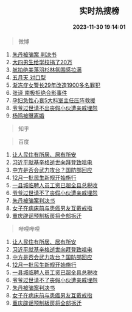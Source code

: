 <div align="center"><h2>实时热搜榜</h2><h4>2023-11-30 19:14:01</h4></div>

> 微博  

1. [朱丹被骗案 判决书](https://s.weibo.com/weibo?q=%E6%9C%B1%E4%B8%B9%E8%A2%AB%E9%AA%97%E6%A1%88%20%E5%88%A4%E5%86%B3%E4%B9%A6&t=31&band_rank=1&Refer=top)<br />
2. [大四男生给学校捐了20万](https://s.weibo.com/weibo?q=%23%E5%A4%A7%E5%9B%9B%E7%94%B7%E7%94%9F%E7%BB%99%E5%AD%A6%E6%A0%A1%E6%8D%90%E4%BA%8620%E4%B8%87%23&t=31&band_rank=2&Refer=top)<br />
3. [航拍绝美落羽杉林氛围感拉满](https://s.weibo.com/weibo?q=%23%E8%88%AA%E6%8B%8D%E7%BB%9D%E7%BE%8E%E8%90%BD%E7%BE%BD%E6%9D%89%E6%9E%97%E6%B0%9B%E5%9B%B4%E6%84%9F%E6%8B%89%E6%BB%A1%23&t=31&band_rank=3&Refer=top)<br />
4. [五月天 对口型](https://s.weibo.com/weibo?q=%E4%BA%94%E6%9C%88%E5%A4%A9%20%E5%AF%B9%E5%8F%A3%E5%9E%8B&t=31&band_rank=4&Refer=top)<br />
5. [渐冻症女警长29年改造1900多名罪犯](https://s.weibo.com/weibo?q=%23%E6%B8%90%E5%86%BB%E7%97%87%E5%A5%B3%E8%AD%A6%E9%95%BF29%E5%B9%B4%E6%94%B9%E9%80%A01900%E5%A4%9A%E5%90%8D%E7%BD%AA%E7%8A%AF%23&t=31&band_rank=5&Refer=top)<br />
6. [张译 南极拒绝合影事件](https://s.weibo.com/weibo?q=%E5%BC%A0%E8%AF%91%20%E5%8D%97%E6%9E%81%E6%8B%92%E7%BB%9D%E5%90%88%E5%BD%B1%E4%BA%8B%E4%BB%B6&t=31&band_rank=6&Refer=top)<br />
7. [孕妇急性心衰5大科室主任压阵救援](https://s.weibo.com/weibo?q=%23%E5%AD%95%E5%A6%87%E6%80%A5%E6%80%A7%E5%BF%83%E8%A1%B05%E5%A4%A7%E7%A7%91%E5%AE%A4%E4%B8%BB%E4%BB%BB%E5%8E%8B%E9%98%B5%E6%95%91%E6%8F%B4%23&t=31&band_rank=7&Refer=top)<br />
8. [爷爷过世请不出丧假小伙遭亲戚埋怨](https://s.weibo.com/weibo?q=%23%E7%88%B7%E7%88%B7%E8%BF%87%E4%B8%96%E8%AF%B7%E4%B8%8D%E5%87%BA%E4%B8%A7%E5%81%87%E5%B0%8F%E4%BC%99%E9%81%AD%E4%BA%B2%E6%88%9A%E5%9F%8B%E6%80%A8%23&t=31&band_rank=8&Refer=top)<br />
9. [杨鸣被曝离婚](https://s.weibo.com/weibo?q=%23%E6%9D%A8%E9%B8%A3%E8%A2%AB%E6%9B%9D%E7%A6%BB%E5%A9%9A%23&t=31&band_rank=9&Refer=top)<br />

> 知乎  


> 百度  

1. [让人民住有所居、居有所安](https://www.baidu.com/s?wd=%E8%AE%A9%E4%BA%BA%E6%B0%91%E4%BD%8F%E6%9C%89%E6%89%80%E5%B1%85%E3%80%81%E5%B1%85%E6%9C%89%E6%89%80%E5%AE%89&sa=fyb_news&rsv_dl=fyb_news)<br />
2. [习近平就基辛格逝世向拜登致唁电](https://www.baidu.com/s?wd=%E4%B9%A0%E8%BF%91%E5%B9%B3%E5%B0%B1%E5%9F%BA%E8%BE%9B%E6%A0%BC%E9%80%9D%E4%B8%96%E5%90%91%E6%8B%9C%E7%99%BB%E8%87%B4%E5%94%81%E7%94%B5&sa=fyb_news&rsv_dl=fyb_news)<br />
3. [中方是否会武力攻台？国防部回应](https://www.baidu.com/s?wd=%E4%B8%AD%E6%96%B9%E6%98%AF%E5%90%A6%E4%BC%9A%E6%AD%A6%E5%8A%9B%E6%94%BB%E5%8F%B0%EF%BC%9F%E5%9B%BD%E9%98%B2%E9%83%A8%E5%9B%9E%E5%BA%94&sa=fyb_news&rsv_dl=fyb_news)<br />
4. [12月一批民生新规开始施行](https://www.baidu.com/s?wd=12%E6%9C%88%E4%B8%80%E6%89%B9%E6%B0%91%E7%94%9F%E6%96%B0%E8%A7%84%E5%BC%80%E5%A7%8B%E6%96%BD%E8%A1%8C&sa=fyb_news&rsv_dl=fyb_news)<br />
5. [一县城临聘人员工资已超全县总税收](https://www.baidu.com/s?wd=%E4%B8%80%E5%8E%BF%E5%9F%8E%E4%B8%B4%E8%81%98%E4%BA%BA%E5%91%98%E5%B7%A5%E8%B5%84%E5%B7%B2%E8%B6%85%E5%85%A8%E5%8E%BF%E6%80%BB%E7%A8%8E%E6%94%B6&sa=fyb_news&rsv_dl=fyb_news)<br />
6. [爷爷过世请不了丧假小伙遭亲戚埋怨](https://www.baidu.com/s?wd=%E7%88%B7%E7%88%B7%E8%BF%87%E4%B8%96%E8%AF%B7%E4%B8%8D%E4%BA%86%E4%B8%A7%E5%81%87%E5%B0%8F%E4%BC%99%E9%81%AD%E4%BA%B2%E6%88%9A%E5%9F%8B%E6%80%A8&sa=fyb_news&rsv_dl=fyb_news)<br />
7. [朱丹被骗案判决书](https://www.baidu.com/s?wd=%E6%9C%B1%E4%B8%B9%E8%A2%AB%E9%AA%97%E6%A1%88%E5%88%A4%E5%86%B3%E4%B9%A6&sa=fyb_news&rsv_dl=fyb_news)<br />
8. [女子在病床前与患癌男友互戴戒指](https://www.baidu.com/s?wd=%E5%A5%B3%E5%AD%90%E5%9C%A8%E7%97%85%E5%BA%8A%E5%89%8D%E4%B8%8E%E6%82%A3%E7%99%8C%E7%94%B7%E5%8F%8B%E4%BA%92%E6%88%B4%E6%88%92%E6%8C%87&sa=fyb_news&rsv_dl=fyb_news)<br />
9. [重庆辟谣预制板房将全部拆迁](https://www.baidu.com/s?wd=%E9%87%8D%E5%BA%86%E8%BE%9F%E8%B0%A3%E9%A2%84%E5%88%B6%E6%9D%BF%E6%88%BF%E5%B0%86%E5%85%A8%E9%83%A8%E6%8B%86%E8%BF%81&sa=fyb_news&rsv_dl=fyb_news)<br />

> 哔哩哔哩  

1. [让人民住有所居、居有所安](https://www.baidu.com/s?wd=%E8%AE%A9%E4%BA%BA%E6%B0%91%E4%BD%8F%E6%9C%89%E6%89%80%E5%B1%85%E3%80%81%E5%B1%85%E6%9C%89%E6%89%80%E5%AE%89&sa=fyb_news&rsv_dl=fyb_news)<br />
2. [习近平就基辛格逝世向拜登致唁电](https://www.baidu.com/s?wd=%E4%B9%A0%E8%BF%91%E5%B9%B3%E5%B0%B1%E5%9F%BA%E8%BE%9B%E6%A0%BC%E9%80%9D%E4%B8%96%E5%90%91%E6%8B%9C%E7%99%BB%E8%87%B4%E5%94%81%E7%94%B5&sa=fyb_news&rsv_dl=fyb_news)<br />
3. [中方是否会武力攻台？国防部回应](https://www.baidu.com/s?wd=%E4%B8%AD%E6%96%B9%E6%98%AF%E5%90%A6%E4%BC%9A%E6%AD%A6%E5%8A%9B%E6%94%BB%E5%8F%B0%EF%BC%9F%E5%9B%BD%E9%98%B2%E9%83%A8%E5%9B%9E%E5%BA%94&sa=fyb_news&rsv_dl=fyb_news)<br />
4. [12月一批民生新规开始施行](https://www.baidu.com/s?wd=12%E6%9C%88%E4%B8%80%E6%89%B9%E6%B0%91%E7%94%9F%E6%96%B0%E8%A7%84%E5%BC%80%E5%A7%8B%E6%96%BD%E8%A1%8C&sa=fyb_news&rsv_dl=fyb_news)<br />
5. [一县城临聘人员工资已超全县总税收](https://www.baidu.com/s?wd=%E4%B8%80%E5%8E%BF%E5%9F%8E%E4%B8%B4%E8%81%98%E4%BA%BA%E5%91%98%E5%B7%A5%E8%B5%84%E5%B7%B2%E8%B6%85%E5%85%A8%E5%8E%BF%E6%80%BB%E7%A8%8E%E6%94%B6&sa=fyb_news&rsv_dl=fyb_news)<br />
6. [爷爷过世请不了丧假小伙遭亲戚埋怨](https://www.baidu.com/s?wd=%E7%88%B7%E7%88%B7%E8%BF%87%E4%B8%96%E8%AF%B7%E4%B8%8D%E4%BA%86%E4%B8%A7%E5%81%87%E5%B0%8F%E4%BC%99%E9%81%AD%E4%BA%B2%E6%88%9A%E5%9F%8B%E6%80%A8&sa=fyb_news&rsv_dl=fyb_news)<br />
7. [朱丹被骗案判决书](https://www.baidu.com/s?wd=%E6%9C%B1%E4%B8%B9%E8%A2%AB%E9%AA%97%E6%A1%88%E5%88%A4%E5%86%B3%E4%B9%A6&sa=fyb_news&rsv_dl=fyb_news)<br />
8. [女子在病床前与患癌男友互戴戒指](https://www.baidu.com/s?wd=%E5%A5%B3%E5%AD%90%E5%9C%A8%E7%97%85%E5%BA%8A%E5%89%8D%E4%B8%8E%E6%82%A3%E7%99%8C%E7%94%B7%E5%8F%8B%E4%BA%92%E6%88%B4%E6%88%92%E6%8C%87&sa=fyb_news&rsv_dl=fyb_news)<br />
9. [重庆辟谣预制板房将全部拆迁](https://www.baidu.com/s?wd=%E9%87%8D%E5%BA%86%E8%BE%9F%E8%B0%A3%E9%A2%84%E5%88%B6%E6%9D%BF%E6%88%BF%E5%B0%86%E5%85%A8%E9%83%A8%E6%8B%86%E8%BF%81&sa=fyb_news&rsv_dl=fyb_news)<br />
